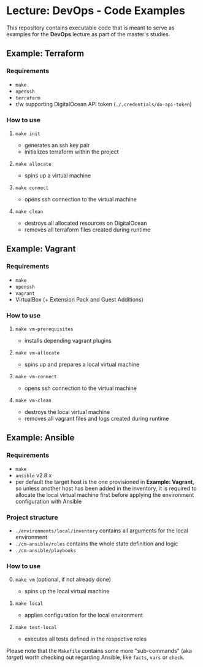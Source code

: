 Lecture: DevOps - Code Examples
===============================


This repository contains executable code that is meant to serve as examples
for the __DevOps__ lecture as part of the master's studies.


## Example: Terraform

### Requirements

*   `make`
*   `openssh`
*   `terraform`
*   r/w supporting DigitalOcean API token (`./.credentials/do-api-token`)


### How to use

1. `make init`
    *   generates an ssh key pair
    *   initializes terraform within the project 

2. `make allocate`
    *   spins up a virtual machine

3. `make connect`
    *   opens ssh connection to the virtual machine

4. `make clean`
    *   destroys all allocated resources on DigitalOcean
    *   removes all terraform files created during runtime 


## Example: Vagrant

### Requirements

*   `make`
*   `openssh`
*   `vagrant`
*   VirtualBox (+ Extension Pack and Guest Additions)


### How to use

1. `make vm-prerequisites`
    *   installs depending vagrant plugins

2. `make vm-allocate`
    *   spins up and prepares a local virtual machine 

3. `make vm-connect`
    *   opens ssh connection to the virtual machine

4. `make vm-clean`
    *   destroys the local virtual machine
    *   removes all vagrant files and logs created during runtime 


## Example: Ansible 

### Requirements

*   `make`
*   `ansible` v2.8.x
*   per default the target host is the one provisioned in __Example: Vagrant__,
    so unless another host has been added in the inventory, it is required to 
    allocate the local virtual machine first before applying the environment 
    configuration with Ansible
    
### Project structure

*   `./environments/local/inventory` contains all arguments for the local 
    environment
*   `./cm-ansible/roles` contains the whole state definition and logic
*   `./cm-ansible/playbooks` 

### How to use

0. `make vm` (optional, if not already done)
    * spins up the local virtual machine

1. `make local`
    * applies configuration for the local environment
    
2.  `make test-local`
    * executes all tests defined in the respective roles
    
Please note that the `Makefile` contains some more "sub-commands" (aka *target*)
worth checking out regarding Ansible, like `facts`, `vars` or `check`.
